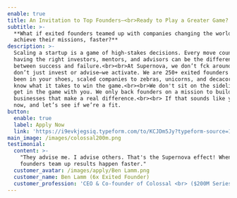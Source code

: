 ```yaml
---
enable: true
title: An Invitation to Top Founders—<br>Ready to Play a Greater Game?
subtitle: >-
  **What if exited founders teamed up with companies changing the world to
  achieve their missions, faster?**
description: >-
  Scaling a startup is a game of high-stakes decisions. Every move counts — and
  having the right investors, mentors, and advisors can be the difference
  between success and failure.<br><br>At Supernova, we don’t fck around. We
  don’t just invest or advise—we activate. We are 250+ exited founders who have
  been in your shoes, scaled companies to zebras, unicorns, and decacorns, and
  know what it takes to win the game.<br><br>We don't sit on the sidelines—we
  get in the game with you. We only back founders on a mission to build thriving
  businesses that make a real difference.<br><br> If that sounds like you, apply
  now, and let’s see if we’re a fit. 
button:
  enable: true
  label: Apply Now
  link: 'https://i9evkjegsiq.typeform.com/to/KCJDm5Jy?typeform-source=1supernova.com'
main_image: /images/colossal200m.png
testimonial:
  content: >-
    "They advise me. I advise others. That's the Supernova effect! When exited
    founders team up results happen faster."
  customer_avatar: /images/apply/Ben Lamm.png
  customer_name: Ben Lamm (6x Exited Founder)
  customer_profession: 'CEO & Co-founder of Colossal <br> ($200M Series C: $10B Valuation) '
---
```


